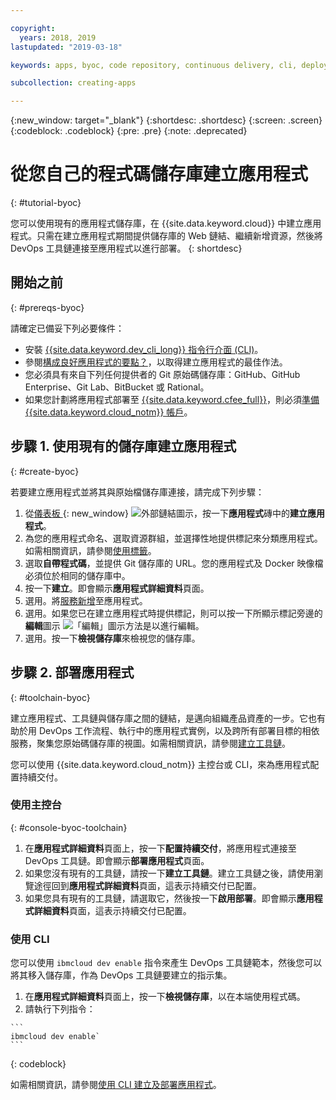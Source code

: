 ```yaml
---

copyright:
  years: 2018, 2019
lastupdated: "2019-03-18"

keywords: apps, byoc, code repository, continuous delivery, cli, deploy

subcollection: creating-apps

---
```


{:new_window: target="_blank"}
{:shortdesc: .shortdesc}
{:screen: .screen}
{:codeblock: .codeblock}
{:pre: .pre}
{:note: .deprecated}

# 從您自己的程式碼儲存庫建立應用程式
{: #tutorial-byoc}

您可以使用現有的應用程式儲存庫，在 {{site.data.keyword.cloud}} 中建立應用程式。只需在建立應用程式期間提供儲存庫的 Web 鏈結、繼續新增資源，然後將 DevOps 工具鏈連接至應用程式以進行部署。
{: shortdesc}

## 開始之前
{: #prereqs-byoc}

請確定已備妥下列必要條件：

 * 安裝 [{{site.data.keyword.dev_cli_long}} 指令行介面 (CLI)](/docs/cli?topic=cloud-cli-ibmcloud-cli)。
 * 參閱[構成良好應用程式的要點？](/docs/apps?topic=creating-apps-best-practice)，以取得建立應用程式的最佳作法。
 * 您必須具有來自下列任何提供者的 Git 原始碼儲存庫：GitHub、GitHub Enterprise、Git Lab、BitBucket 或 Rational。
 * 如果您計劃將應用程式部署至 [{{site.data.keyword.cfee_full}}](/docs/cloud-foundry?topic=cloud-foundry-about)，則必須[準備 {{site.data.keyword.cloud_notm}} 帳戶](/docs/cloud-foundry?topic=cloud-foundry-prepare)。

## 步驟 1. 使用現有的儲存庫建立應用程式
{: #create-byoc}

若要建立應用程式並將其與原始檔儲存庫連接，請完成下列步驟：

1. 從[儀表板 ](https://{DomainName}){: new_window} ![外部鏈結圖示](../../icons/launch-glyph.svg "外部鏈結圖示")，按一下**應用程式**磚中的**建立應用程式**。
2. 為您的應用程式命名、選取資源群組，並選擇性地提供標記來分類應用程式。如需相關資訊，請參閱[使用標籤](/docs/resources?topic=resources-tag)。
3. 選取**自帶程式碼**，並提供 Git 儲存庫的 URL。您的應用程式及 Docker 映像檔必須位於相同的儲存庫中。
4. 按一下**建立**。即會顯示**應用程式詳細資料**頁面。
5. 選用。將[服務新增](/docs/apps?topic=creating-apps-add-resource)至應用程式。
6. 選用。如果您已在建立應用程式時提供標記，則可以按一下所顯示標記旁邊的**編輯**圖示 ![「編輯」圖示方法是](../../icons/edit-tagging.svg)以進行編輯。
7. 選用。按一下**檢視儲存庫**來檢視您的儲存庫。

## 步驟 2. 部署應用程式
{: #toolchain-byoc}

建立應用程式、工具鏈與儲存庫之間的鏈結，是邁向組織產品資產的一步。它也有助於用 DevOps 工作流程、執行中的應用程式實例，以及跨所有部署目標的相依服務，聚集您原始碼儲存庫的視圖。如需相關資訊，請參閱[建立工具鏈](/docs/services/ContinuousDelivery?topic=ContinuousDelivery-toolchains_getting_started)。

您可以使用 {{site.data.keyword.cloud_notm}} 主控台或 CLI，來為應用程式配置持續交付。

### 使用主控台
{: #console-byoc-toolchain}

  1. 在**應用程式詳細資料**頁面上，按一下**配置持續交付**，將應用程式連接至 DevOps 工具鏈。即會顯示**部署應用程式**頁面。
  2. 如果您沒有現有的工具鏈，請按一下**建立工具鏈**。建立工具鏈之後，請使用瀏覽途徑回到**應用程式詳細資料**頁面，這表示持續交付已配置。
  3. 如果您具有現有的工具鏈，請選取它，然後按一下**啟用部署**。即會顯示**應用程式詳細資料**頁面，這表示持續交付已配置。

### 使用 CLI

您可以使用 `ibmcloud dev enable` 指令來產生 DevOps 工具鏈範本，然後您可以將其移入儲存庫，作為 DevOps 工具鏈要建立的指示集。 

  1. 在**應用程式詳細資料**頁面上，按一下**檢視儲存庫**，以在本端使用程式碼。
  2. 請執行下列指令：
    
    ```
    ibmcloud dev enable`
    ```
   {: codeblock}

如需相關資訊，請參閱[使用 CLI 建立及部署應用程式](/docs/apps?topic=creating-apps-create-deploy-app-cli)。

